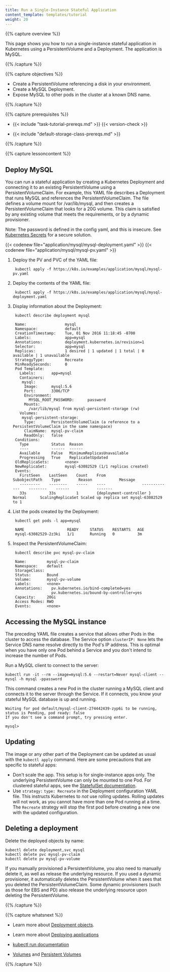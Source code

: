```yaml
---
title: Run a Single-Instance Stateful Application
content_template: templates/tutorial
weight: 20
---
```


{{% capture overview %}}

This page shows you how to run a single-instance stateful application
in Kubernetes using a PersistentVolume and a Deployment. The
application is MySQL.

{{% /capture %}}


{{% capture objectives %}}

* Create a PersistentVolume referencing a disk in your environment.
* Create a MySQL Deployment.
* Expose MySQL to other pods in the cluster at a known DNS name.

{{% /capture %}}


{{% capture prerequisites %}}

* {{< include "task-tutorial-prereqs.md" >}} {{< version-check >}}

* {{< include "default-storage-class-prereqs.md" >}}

{{% /capture %}}


{{% capture lessoncontent %}}

## Deploy MySQL

You can run a stateful application by creating a Kubernetes Deployment
and connecting it to an existing PersistentVolume using a
PersistentVolumeClaim.  For example, this YAML file describes a
Deployment that runs MySQL and references the PersistentVolumeClaim. The file
defines a volume mount for /var/lib/mysql, and then creates a
PersistentVolumeClaim that looks for a 20G volume. This claim is
satisfied by any existing volume that meets the requirements,
or by a dynamic provisioner.

Note: The password is defined in the config yaml, and this is insecure. See
[Kubernetes Secrets](/docs/concepts/configuration/secret/)
for a secure solution.

{{< codenew file="application/mysql/mysql-deployment.yaml" >}}
{{< codenew file="application/mysql/mysql-pv.yaml" >}}

1. Deploy the PV and PVC of the YAML file:

        kubectl apply -f https://k8s.io/examples/application/mysql/mysql-pv.yaml

1. Deploy the contents of the YAML file:

        kubectl apply -f https://k8s.io/examples/application/mysql/mysql-deployment.yaml

1. Display information about the Deployment:

        kubectl describe deployment mysql

        Name:                 mysql
        Namespace:            default
        CreationTimestamp:    Tue, 01 Nov 2016 11:18:45 -0700
        Labels:               app=mysql
        Annotations:          deployment.kubernetes.io/revision=1
        Selector:             app=mysql
        Replicas:             1 desired | 1 updated | 1 total | 0 available | 1 unavailable
        StrategyType:         Recreate
        MinReadySeconds:      0
        Pod Template:
          Labels:       app=mysql
          Containers:
           mysql:
            Image:      mysql:5.6
            Port:       3306/TCP
            Environment:
              MYSQL_ROOT_PASSWORD:      password
            Mounts:
              /var/lib/mysql from mysql-persistent-storage (rw)
          Volumes:
           mysql-persistent-storage:
            Type:       PersistentVolumeClaim (a reference to a PersistentVolumeClaim in the same namespace)
            ClaimName:  mysql-pv-claim
            ReadOnly:   false
        Conditions:
          Type          Status  Reason
          ----          ------  ------
          Available     False   MinimumReplicasUnavailable
          Progressing   True    ReplicaSetUpdated
        OldReplicaSets:       <none>
        NewReplicaSet:        mysql-63082529 (1/1 replicas created)
        Events:
          FirstSeen    LastSeen    Count    From                SubobjectPath    Type        Reason            Message
          ---------    --------    -----    ----                -------------    --------    ------            -------
          33s          33s         1        {deployment-controller }             Normal      ScalingReplicaSet Scaled up replica set mysql-63082529 to 1

1. List the pods created by the Deployment:

        kubectl get pods -l app=mysql

        NAME                   READY     STATUS    RESTARTS   AGE
        mysql-63082529-2z3ki   1/1       Running   0          3m

1. Inspect the PersistentVolumeClaim:

        kubectl describe pvc mysql-pv-claim

        Name:         mysql-pv-claim
        Namespace:    default
        StorageClass:
        Status:       Bound
        Volume:       mysql-pv-volume
        Labels:       <none>
        Annotations:    pv.kubernetes.io/bind-completed=yes
                        pv.kubernetes.io/bound-by-controller=yes
        Capacity:     20Gi
        Access Modes: RWO
        Events:       <none>

## Accessing the MySQL instance

The preceding YAML file creates a service that
allows other Pods in the cluster to access the database. The Service option
`clusterIP: None` lets the Service DNS name resolve directly to the
Pod's IP address. This is optimal when you have only one Pod
behind a Service and you don't intend to increase the number of Pods.

Run a MySQL client to connect to the server:

```
kubectl run -it --rm --image=mysql:5.6 --restart=Never mysql-client -- mysql -h mysql -ppassword
```

This command creates a new Pod in the cluster running a MySQL client
and connects it to the server through the Service. If it connects, you
know your stateful MySQL database is up and running.

```
Waiting for pod default/mysql-client-274442439-zyp6i to be running, status is Pending, pod ready: false
If you don't see a command prompt, try pressing enter.

mysql>
```

## Updating

The image or any other part of the Deployment can be updated as usual
with the `kubectl apply` command. Here are some precautions that are
specific to stateful apps:

* Don't scale the app. This setup is for single-instance apps
  only. The underlying PersistentVolume can only be mounted to one
  Pod. For clustered stateful apps, see the
  [StatefulSet documentation](/docs/concepts/workloads/controllers/statefulset/).
* Use `strategy:` `type: Recreate` in the Deployment configuration
  YAML file. This instructs Kubernetes to _not_ use rolling
  updates. Rolling updates will not work, as you cannot have more than
  one Pod running at a time. The `Recreate` strategy will stop the
  first pod before creating a new one with the updated configuration.

## Deleting a deployment

Delete the deployed objects by name:

```
kubectl delete deployment,svc mysql
kubectl delete pvc mysql-pv-claim
kubectl delete pv mysql-pv-volume
```

If you manually provisioned a PersistentVolume, you also need to manually
delete it, as well as release the underlying resource.
If you used a dynamic provisioner, it automatically deletes the
PersistentVolume when it sees that you deleted the PersistentVolumeClaim.
Some dynamic provisioners (such as those for EBS and PD) also release the
underlying resource upon deleting the PersistentVolume.

{{% /capture %}}


{{% capture whatsnext %}}

* Learn more about [Deployment objects](/docs/concepts/workloads/controllers/deployment/).

* Learn more about [Deploying applications](/docs/tasks/run-application/run-stateless-application-deployment/)

* [kubectl run documentation](/docs/reference/generated/kubectl/kubectl-commands/#run)

* [Volumes](/docs/concepts/storage/volumes/) and [Persistent Volumes](/docs/concepts/storage/persistent-volumes/)

{{% /capture %}}



